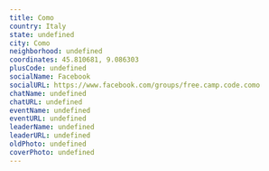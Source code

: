 ```yaml
---
title: Como
country: Italy
state: undefined
city: Como
neighborhood: undefined
coordinates: 45.810681, 9.086303
plusCode: undefined
socialName: Facebook
socialURL: https://www.facebook.com/groups/free.camp.code.como
chatName: undefined
chatURL: undefined
eventName: undefined
eventURL: undefined
leaderName: undefined
leaderURL: undefined
oldPhoto: undefined
coverPhoto: undefined
---
```

